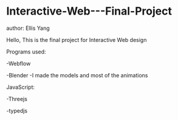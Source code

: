 # Interactive-Web---Final-Project
author: Ellis Yang

  Hello, This is the final project for Interactive Web design

Programs used:

-Webflow 

-Blender -I made the models and most of the animations


JavaScript:

-Threejs

-typedjs 
